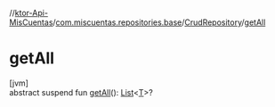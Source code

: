 //[ktor-Api-MisCuentas](../../../index.md)/[com.miscuentas.repositories.base](../index.md)/[CrudRepository](index.md)/[getAll](get-all.md)

# getAll

[jvm]\
abstract suspend fun [getAll](get-all.md)(): [List](https://kotlinlang.org/api/latest/jvm/stdlib/kotlin.collections/-list/index.html)&lt;[T](index.md)&gt;?
